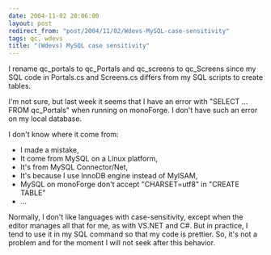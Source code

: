 ```yaml
---
date: 2004-11-02 20:06:00
layout: post
redirect_from: "post/2004/11/02/Wdevs-MySQL-case-sensitivity"
tags: qc, wdevs
title: "(Wdevs) MySQL case sensitivity"
---
```


I rename qc_portals to qc_Portals and qc_screens to qc_Screens since my SQL
code in Portals.cs and Screens.cs differs from my SQL scripts to create
tables.

I'm not sure, but last week it seems that I have an error with "SELECT ...
FROM qc_Portals" when running on monoForge. I don't have such an error on my
local database.

I don't know where it come from:

* I made a mistake,
* It come from MySQL on a Linux platform,
* It's from MySQL Connector/Net,
* It's because I use InnoDB engine instead of MyISAM,
* MySQL on monoForge don't accept "CHARSET=utf8" in "CREATE TABLE"
* ...

Normally, I don't like languages with case-sensitivity, except when the
editor manages all that for me, as with VS.NET and C#. But in practice, I tend
to use it in my SQL command so that my code is prettier. So, it's not a problem
and for the moment I will not seek after this behavior.
